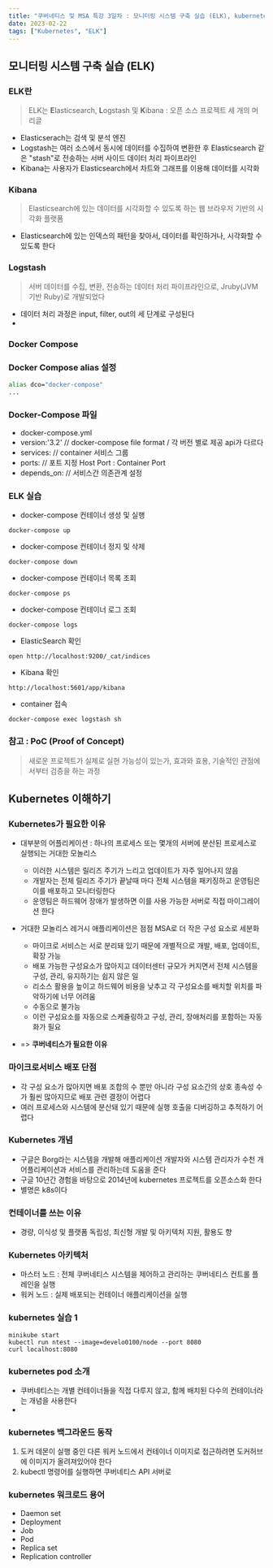 ```yaml
---
title: "쿠버네티스 및 MSA 특강 3일차 : 모니터링 시스템 구축 실습 (ELK), kubernetes"
date: 2023-02-22
tags: ["Kubernetes", "ELK"]
---
```


## 모니터링 시스템 구축 실습 (ELK)

### ELK란

> ELK는 **E**lasticsearch, **L**ogstash 및 **K**ibana : 오픈 소스 프로젝트 세 개의 머리글

- Elasticserach는 검색 및 분석 엔진
- Logstash는 여러 소스에서 동시에 데이터를 수집하여 변환한 후 Elasticsearch 같은 "stash"로 전송하는 서버 사이드 데이터 처리 파이프라인
- Kibana는 사용자가 Elasticsearch에서 차트와 그래프를 이용해 데이터를 시각화

### Kibana

> Elasticsearch에 있는 데이터를 시각화할 수 있도록 하는 웹 브라우저 기반의 시각화 플랫폼

- Elasticsearch에 있는 인덱스의 패턴을 찾아서, 데이터를 확인하거나, 시각화할 수 있도록 한다

### Logstash

> 서버 데이터를 수집, 변환, 전송하는 데이터 처리 파이프라인으로, Jruby(JVM 기반 Ruby)로 개발되었다

- 데이터 처리 과정은 input, filter, out의 세 단계로 구성된다
-

### Docker Compose

### Docker Compose alias 설정

```bash
alias dco="docker-compose"
...
```

### Docker-Compose 파일

- docker-compose.yml
- version:'3.2' // docker-compose file format / 각 버전 별로 제공 api가 다르다
- services: // container 서비스 그룹
- ports: // 포트 지정 Host Port : Container Port
- depends_on: // 서비스간 의존관계 설정

### ELK 실습

- docker-compose 컨테이너 생성 및 실행

```
docker-compose up
```

- docker-compose 컨테이너 정지 및 삭제

```
docker-compose down
```

- docker-compose 컨테이너 목록 조회

```
docker-compose ps
```

- docker-compose 컨테이너 로그 조회

```
docker-compose logs
```

- ElasticSearch 확인

```
open http://localhost:9200/_cat/indices
```

- Kibana 확인

```
http://localhost:5601/app/kibana
```

- container 접속

```
docker-compose exec logstash sh
```

### 참고 : PoC (Proof of Concept)

> 새로운 프로젝트가 실제로 실현 가능성이 있는가, 효과와 효용, 기술적인 관점에서부터 검증을 하는 과정

## Kubernetes 이해하기

### Kubernetes가 필요한 이유

- 대부분의 어플리케이션 : 하나의 프로세스 또는 몇개의 서버에 분산된 프로세스로 실행되는 거대한 모놀리스

  - 이러한 시스템은 릴리즈 주기가 느리고 업데이트가 자주 일어나지 않음
  - 개발자는 전체 릴리즈 주기가 끝날때 마다 전체 시스템을 패키징하고 운영팀은 이를 배포하고 모니터링한다
  - 운영팀은 하드웨어 장애가 발생하면 이를 사용 가능한 서버로 직접 마이그레이션 한다

- 거대한 모놀리스 레거시 애플리케이션은 점점 MSA로 더 작은 구성 요소로 세분화

  - 마이크로 서비스는 서로 분리돼 있기 때문에 개별적으로 개발, 배포, 업데이트, 확장 가능
  - 배포 가능한 구성요소가 많아지고 데이터센터 규모가 커지면서 전체 시스템을 구성, 관리, 유지하기는 쉽지 않은 일
  - 리소스 활용을 높이고 하드웨어 비용을 낮추고 각 구성요소를 배치할 위치를 파악하기에 너무 어려움
  - 수동으로 불가능
  - 이런 구성요소를 자동으로 스케쥴링하고 구성, 관리, 장애처리를 포함하는 자동화가 필요

- => **쿠버네티스가 필요한 이유**

### 마이크로서비스 배포 단점

- 각 구성 요소가 많아지면 배포 조합의 수 뿐만 아니라 구성 요소간의 상호 종속성 수가 훨씬 많아지므로 배포 관련 결정이 어렵다
- 여러 프로세스와 시스템에 분산돼 있기 때문에 실행 호출을 디버깅하고 추적하기 어렵다

### Kubernetes 개념

- 구글은 Borg라는 시스템을 개발해 애플리케이션 개발자와 시스템 관리자가 수천 개 어플리케이션과 서비스를 관리하는데 도움을 준다
- 구글 10년간 경험을 바탕으로 2014년에 kubernetes 프로젝트를 오픈소스화 한다
- 별명은 k8s이다

### 컨테이너를 쓰는 이유

- 경량, 이식성 및 플랫폼 독립성, 최신형 개발 및 아키텍처 지원, 활용도 향

### Kubernetes 아키텍처

- 마스터 노드 : 전체 쿠버네티스 시스템을 제어하고 관리하는 쿠버네티스 컨트롤 플레인을 실행
- 워커 노드 : 실제 배포되는 컨테이너 애플리케이션을 실행

### kubernetes 실습 1

```
minikube start
kubectl run ntest --image=develo0100/node --port 8080
curl localhost:8080
```

### kubernetes pod 소개

- 쿠버네티스는 개별 컨테이너들을 직접 다루지 않고, 함께 배치된 다수의 컨테이너라는 개념을 사용한다
-

### kubernetes 백그라운드 동작

1. 도커 데몬이 실행 중인 다른 워커 노드에서 컨테이너 이미지로 접근하려면 도커허브에 이미지가 올려져있어야 한다
2. kubectl 명령어를 실행하면 쿠버네티스 API 서버로

### kubernetes 워크로드 용어

- Daemon set
- Deployment
- Job
- Pod
- Replica set
- Replication controller
